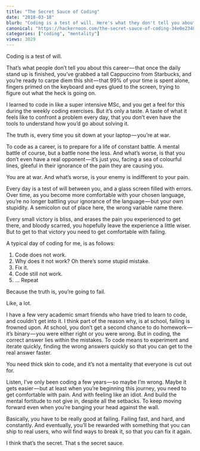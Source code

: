 ```yaml
---
title: "The Secret Sauce of Coding"
date: "2018-03-18"
blurb: "Coding is a test of will. Here's what they don't tell you about a life at the keyboard."
canonical: "https://hackernoon.com/the-secret-sauce-of-coding-34e0e2348e1d"
categories: ["coding", "mentality"]
views: 3029
---
```


Coding is a test of will.

That’s what people don’t tell you about this career — that once the daily stand up is finished, you’ve grabbed a tall Cappuccino from Starbucks, and you’re ready to carpe diem this shit — that 99% of your time is spent alone, fingers primed on the keyboard and eyes glued to the screen, trying to figure out what the heck is going on.

I learned to code in like a super intensive MSc, and you get a feel for this during the weekly coding exercises. But it’s only a taste. A taste of what it feels like to confront a problem every day, that you don’t even have the tools to understand how you’d go about solving it.

The truth is, every time you sit down at your laptop — you’re at war.

To code as a career, is to prepare for a life of constant battle. A mental battle of course, but a battle none the less. And what’s worse, is that you don’t even have a real opponent — it’s just you, facing a sea of colourful lines, gleeful in their ignorance of the pain they are causing you.

You are at war. And what’s worse, is your enemy is indifferent to your pain.

Every day is a test of will between you, and a glass screen filled with errors. Over time, as you become more comfortable with your chosen language, you’re no longer battling your ignorance of the language — but your own stupidity. A semicolon out of place here, the wrong variable name there.

Every small victory is bliss, and erases the pain you experienced to get there, and bloody scarred, you hopefully leave the experience a little wiser. But to get to that victory you need to get comfortable with failing.

A typical day of coding for me, is as follows:

1. Code does not work.
2. Why does it not work? Oh there’s some stupid mistake.
3. Fix it.
4. Code still not work.
5. … Repeat

Because the truth is, you’re going to fail.

Like, a lot.

I have a few very academic smart friends who have tried to learn to code, and couldn’t get into it. I think part of the reason why, is at school, failing is frowned upon. At school, you don’t get a second chance to do homework — it’s binary — you were either right or you were wrong. But in coding, the correct answer lies within the mistakes. To code means to experiment and iterate quickly, finding the wrong answers quickly so that you can get to the real answer faster.

You need thick skin to code, and it’s not a mentality that everyone is cut out for.

Listen, I’ve only been coding a few years — so maybe I’m wrong. Maybe it gets easier — but at least when you’re beginning this journey, you need to get comfortable with pain. And with feeling like an idiot. And build the mental fortitude to not give in, despite all the setbacks. To keep moving forward even when you’re banging your head against the wall.

Basically, you have to be really good at failing. Failing fast, and hard, and constantly. And eventually, you’ll be rewarded with something that you can ship to real users, who will find ways to break it, so that you can fix it again.

I think that’s the secret. That s the secret sauce.
